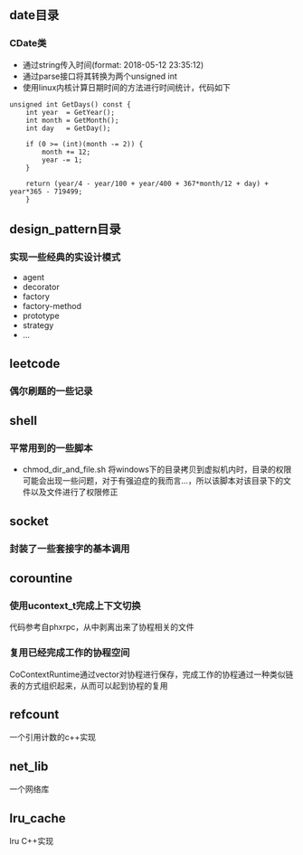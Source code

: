 ## date目录
### CDate类

- 通过string传入时间(format: 2018-05-12 23:35:12)
- 通过parse接口将其转换为两个unsigned int
- 使用linux内核计算日期时间的方法进行时间统计，代码如下
```
unsigned int GetDays() const {
	int year  = GetYear();
	int month = GetMonth();
	int day   = GetDay();

	if (0 >= (int)(month -= 2)) {
		month += 12;
		year -= 1;
	}

	return (year/4 - year/100 + year/400 + 367*month/12 + day) + year*365 - 719499;
    }
```

## design_pattern目录
### 实现一些经典的实设计模式
- agent
- decorator
- factory
- factory-method
- prototype
- strategy
- ...

## leetcode
### 偶尔刷题的一些记录

## shell
### 平常用到的一些脚本
- chmod_dir_and_file.sh
	将windows下的目录拷贝到虚拟机内时，目录的权限可能会出现一些问题，对于有强迫症的我而言...，所以该脚本对该目录下的文件以及文件进行了权限修正
	
## socket
### 封装了一些套接字的基本调用

## corountine
### 使用ucontext_t完成上下文切换
代码参考自phxrpc，从中剥离出来了协程相关的文件
### 复用已经完成工作的协程空间
CoContextRuntime通过vector对协程进行保存，完成工作的协程通过一种类似链表的方式组织起来，从而可以起到协程的复用

## refcount
一个引用计数的c++实现

## net_lib
一个网络库

## lru_cache
lru C++实现
